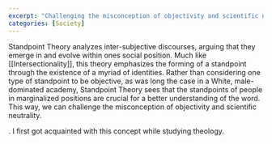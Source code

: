 ```yaml
---
excerpt: "Challenging the misconception of objectivity and scientific neutrality."
categories: [Society]
---
```

Standpoint Theory analyzes inter-subjective discourses, arguing that they emerge in and evolve within ones social position. Much like [[Intersectionality]], this theory emphasizes the forming of a standpoint through the existence of a myriad of identities. Rather than considering one type of standpoint to be objective, as was long the case in a White, male-dominated academy, Standpoint Theory sees that the standpoints of people in marginalized positions are crucial for a better understanding of the word. This way, we can challenge the misconception of objectivity and scientific neutrality. 

. I first got acquainted with this concept while studying theology.